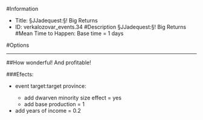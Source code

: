 #Information
 - Title: §JJadequest:§! Big Returns
 - ID: verkalozovar_events.34
#Description
§JJadequest:§! Big Returns
#Mean Time to Happen:
Base time = 1 days

#Options

___
##How wonderful! And profitable!

###Efects:<ul><li>event target:target province:</li><ul><li>add dwarven minority size effect = yes</li><li>add base production = 1</li></ul><li>add years of income = 0.2</li></ul>
